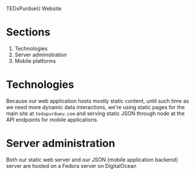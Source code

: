 TEDxPurdueU Website

# Sections
1. Technologies
2. Server administration
3. Mobile platforms

# Technologies

Because our web application hosts mostly static content, until such time as we need more dynamic data interactions, we're using static pages for the main site at `tedxpurdueu.com` and serving static JSON through node at the API endpoints for mobile applications.



# Server administration

Both our static web server and our JSON (mobile application backend) server are hosted on a Fedora server on DigitalOcean

